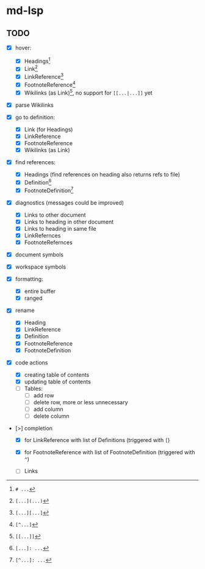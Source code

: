 # md-lsp

## TODO

* [x] hover:
    - [x] Headings[^heading] 
    - [x] Link[^link]
    - [x] LinkReference[^link-ref]
    - [x] FootnoteReference[^footnote-ref]
    - [x] Wikilinks (as Link)[^wikilink], no support for `[[...|...]]` yet

* [x] parse Wikilinks

* [x] go to definition:
    - [x] Link (for Headings)
    - [x] LinkReference
    - [x] FootnoteReference
    - [x] Wikilinks (as Link)

* [x] find references:
    - [x] Headings (find references on heading also returns refs to file)
    - [x] Definition[^definition]
    - [x] FootnoteDefinition[^footnote-def]

* [x] diagnostics (messages could be improved)
    - [x] Links to other document
    - [x] Links to heading in other document
    - [x] Links to heading in same file
    - [x] LinkRefernces
    - [x] FootnoteRefernces

* [x] document symbols
* [x] workspace symbols
* [x] formatting:
    - [x] entire buffer
    - [x] ranged

* [x] rename
    - [x] Heading
    - [x] LinkReference
    - [x] Definition
    - [x] FootnoteReference
    - [x] FootnoteDefinition

* [x] code actions
    - [x] creating table of contents
    - [x] updating table of contents
    - [ ] Tables:
        - [ ] add row
        - [ ] delete row, more or less unnecessary
        - [ ] add column
        - [ ] delete column
 
* [>] completion
    - [x] for LinkReference with list of Definitions (triggered with `[`)
    - [x] for FootnoteReference with list of FootnoteDefinition (triggered
        with `^`)
    - [ ] Links


[^heading]: `# ...`
[^link]: `[...](...)`
[^link-ref]: `[...][...]`
[^footnote-ref]: `[^...]`
[^wikilink]: `[[...]]`
[^definition]: `[...]: ...`
[^footnote-def]: `[^...]: ...`
